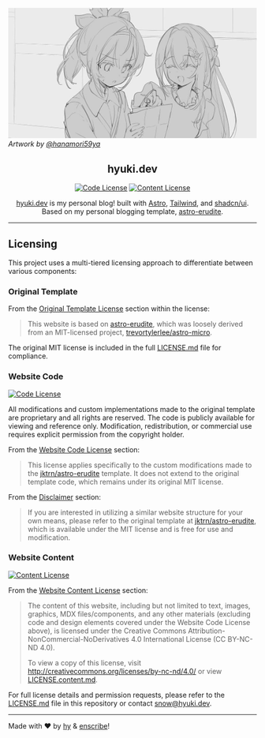 ![Showcase Card](/public/static/twitter-card.png)
_Artwork by [@hanamori59ya](https://twitter.com/hanamori59ya)_

<div align="center">

## hyuki.dev

[![Code License]](LICENSE.md)
[![Content License]](LICENSE.content.md)

[hyuki.dev](https://hyuki.dev) is my personal blog! built with [Astro](https://astro.build/), [Tailwind](https://tailwindcss.com/), and [shadcn/ui](https://ui.shadcn.com/).
Based on my personal blogging template, [astro-erudite](https://github.com/jktrn/astro-erudite).

</div>

---

## Licensing

This project uses a multi-tiered licensing approach to differentiate between various components:

### Original Template

From the [Original Template License](LICENSE.md#original-template-license) section within the license:

> This website is based on [astro-erudite](https://github.com/jktrn/astro-erudite), which was loosely derived from an MIT-licensed project, [trevortylerlee/astro-micro](https://github.com/trevortylerlee/astro-micro).

The original MIT license is included in the full [LICENSE.md](LICENSE.md) file for compliance.

### Website Code

[![Code License]](LICENSE.md)

All modifications and custom implementations made to the original template are proprietary and all rights are reserved. The code is publicly available for viewing and reference only. Modification, redistribution, or commercial use requires explicit permission from the copyright holder.

From the [Website Code License](LICENSE.md#website-code-license) section:

> This license applies specifically to the custom modifications made to the [jktrn/astro-erudite](https://github.com/jktrn/astro-erudite) template. It does not extend to the original template code, which remains under its original MIT license.

From the [Disclaimer](LICENSE.md#disclaimer) section:

> If you are interested in utilizing a similar website structure for your own means, please refer to the original template at [jktrn/astro-erudite](https://github.com/jktrn/astro-erudite), which is available under the MIT license and is free for use and modification.

### Website Content

[![Content License]](LICENSE.content.md)

From the [Website Content License](LICENSE.md#website-content-license) section:

> The content of this website, including but not limited to text, images, graphics, MDX files/components, and any other materials (excluding code and design elements covered under the Website Code License above), is licensed under the Creative Commons Attribution-NonCommercial-NoDerivatives 4.0 International License (CC BY-NC-ND 4.0).
>
> To view a copy of this license, visit http://creativecommons.org/licenses/by-nc-nd/4.0/ or view [LICENSE.content.md](./LICENSE.content.md).

For full license details and permission requests, please refer to the [LICENSE.md](LICENSE.md) file in this repository or contact [snow@hyuki.dev](mailto:snow@hyuki.dev).

---

Made with ♥ by [hy](https://hyuki.dev) & [enscribe](https://enscribe.dev)!

[cc-by-nc-nd]: http://creativecommons.org/licenses/by-nc-nd/4.0/
[cc-by-nc-nd-shield]: https://img.shields.io/badge/License-CC%20BY--NC--ND%204.0-lightgrey.svg
[Code License]: https://img.shields.io/badge/code%20license-proprietary-5d?style=for-the-badge&logo=github&logoColor=fff&color=%237A73D1
[Content License]: https://img.shields.io/badge/content%20license-CC%20BY--NC--ND%204.0-5d?style=for-the-badge&logo=creativecommons&logoColor=fff&color=%237A73D1
